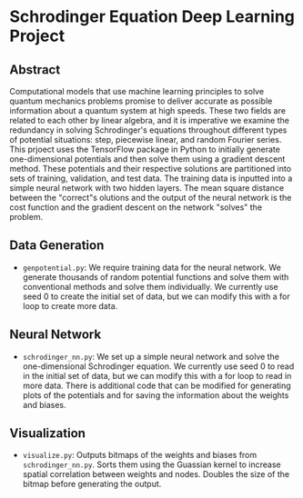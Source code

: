 # Schrodinger Equation Deep Learning Project

## Abstract

Computational models that use machine learning principles to solve quantum mechanics problems promise to deliver accurate as possible information about a quantum system at high speeds. These two fields are related to each other by linear algebra, and it is imperative we examine the redundancy in solving Schrodinger's equations throughout different types of potential situations: step, piecewise linear, and random Fourier series. This prjoect uses the TensorFlow package in Python to initially generate one-dimensional potentials and then solve them using a gradient descent method. These potentials and their respective solutions are partitioned into sets of training, validation, and test data. The training data is inputted into a simple neural network with two hidden layers. The mean square distance between the "correct"s olutions and the output of the neural network is the cost function and the gradient descent on the network "solves" the problem. 

## Data Generation

* `genpotential.py`: We require training data for the neural network. We generate thousands of random potential functions and solve them with conventional methods and solve them individually. We currently use seed 0 to create the initial set of data, but we can modify this with a for loop to create more data.

## Neural Network

* `schrodinger_nn.py`: We set up a simple neural network and solve the one-dimensional Schrodinger equation. We currently use seed 0 to read in the initial set of data, but we can modify this with a for loop to read in more data. There is additional code that can be modified for generating plots of the potentials and for saving the information about the weights and biases.

## Visualization

* `visualize.py`: Outputs bitmaps of the weights and biases from `schrodinger_nn.py`. Sorts them using the Guassian kernel to increase spatial correlation between weights and nodes. Doubles the size of the bitmap before generating the output. 